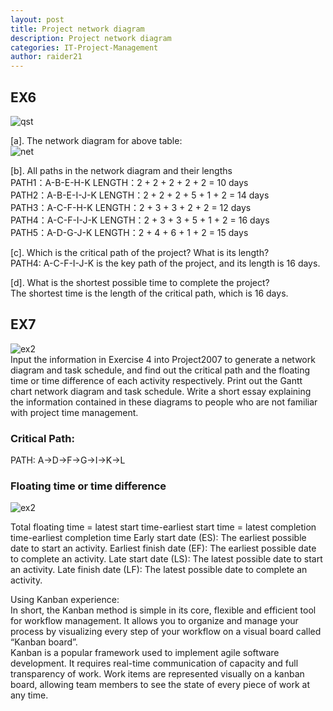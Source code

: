```yaml
---
layout: post
title: Project network diagram
description: Project network diagram
categories: IT-Project-Management
author: raider21
---  
```


## EX6  
![qst]({{site.baseurl}}/images/qst.png)  

[a]. The network diagram for above table:  
![net]({{site.baseurl}}/images/net.png)  
  
[b]. All paths in the network diagram and their lengths   
PATH1：A-B-E-H-K LENGTH：2 + 2 + 2 + 2 + 2 = 10 days  
PATH2：A-B-E-I-J-K LENGTH：2 + 2 + 2 + 5 + 1 + 2 = 14 days  
PATH3：A-C-F-H-K LENGTH：2 + 3 + 3 + 2 + 2 = 12 days  
PATH4：A-C-F-I-J-K LENGTH：2 + 3 + 3 + 5 + 1 + 2 = 16 days  
PATH5：A-D-G-J-K LENGTH：2 + 4 + 6 + 1 + 2 = 15 days  
    
[c]. Which is the critical path of the project? What is its length?    
PATH4: A-C-F-I-J-K is the key path of the project, and its length is 16 days.   
  
[d]. What is the shortest possible time to complete the project?  
The shortest time is the length of the critical path, which is 16 days.  
  
## EX7  
![ex2]({{site.baseurl}}/images/ex2.png)  
Input the information in Exercise 4 into Project2007 to generate a network diagram and task schedule, and find out the critical path and the floating time or time difference of each activity respectively. Print out the Gantt chart network diagram and task schedule. Write a short essay explaining the information contained in these diagrams to people who are not familiar with project time management.  
  
### Critical Path:  
  PATH: A->D->F->G->I->K->L    
  
### Floating time or time difference    
  
  ![ex2]({{site.baseurl}}/images/table.png)    

Total floating time = latest start time-earliest start time = latest completion time-earliest completion time
Early start date (ES): The earliest possible date to start an activity.
Earliest finish date (EF): The earliest possible date to complete an activity.
Late start date (LS): The latest possible date to start an activity.
Late finish date (LF): The latest possible date to complete an activity.  
  
  Using Kanban experience:  
  In short, the Kanban method is simple in its core, flexible and efficient tool for workflow management. It allows you to organize and manage your process by visualizing every step of your workflow on a visual board called “Kanban board”.  
  Kanban is a popular framework used to implement agile software development. It requires real-time communication of capacity and full transparency of work. Work items are represented visually on a kanban board, allowing team members to see the state of every piece of work at any time.
